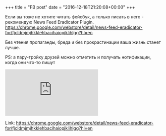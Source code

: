 +++
title = "FB post"
date = "2016-12-18T21:20:08+00:00"
+++

Если вы тоже не хотите читать фейсбук, а только писать в него - рекомендую News Feed Eradicator Plugin. https://chrome.google.com/webstore/detail/news-feed-eradicator-for/fjcldmjmjhkklehbacihaiopjklihlgg?hl=en

Без чтения пропаганды, бреда и без прокрастинации ваша жизнь станет лучше.

PS: а пару-тройку друзей можно отметить и получать нотификации, когда они что-то пишут

![Photo](https://external.xx.fbcdn.net/safe_image.php?d=AQCzJJpVATMi8aiC&w=130&h=130&url=https%3A%2F%2Flh3.googleusercontent.com%2FtmriaD55ZGGnSLf_2GKD_N6-ul-bBfgreDGWuxCIbV92yrLmrQDk-lp8Ge_MshrWwnz4aetl%3Ds640-h400-e365&cfs=1&_nc_hash=AQAPY-6hmupleoVZ)


Link: https://chrome.google.com/webstore/detail/news-feed-eradicator-for/fjcldmjmjhkklehbacihaiopjklihlgg?hl=en
